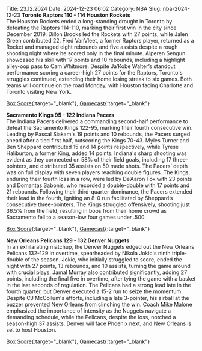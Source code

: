 Title: 23.12.2024
Date: 2024-12-23 06:02
Category: NBA 
Slug: nba-2024-12-23 
**Toronto Raptors 110 - 114 Houston Rockets**  
The Houston Rockets ended a long-standing drought in Toronto by defeating the Raptors 114-110, marking their first win in the city since December 2019. Dillon Brooks led the Rockets with 27 points, while Jalen Green contributed 22. Fred VanVleet, a former Raptors player, returned as a Rocket and managed eight rebounds and five assists despite a rough shooting night where he scored only in the final minute. Alperen Sengun showcased his skill with 17 points and 10 rebounds, including a highlight alley-oop pass to Cam Whitmore. Despite Ja’Kobe Walter’s standout performance scoring a career-high 27 points for the Raptors, Toronto's struggles continued, extending their home losing streak to six games. Both teams will continue on the road Monday, with Houston facing Charlotte and Toronto visiting New York. 

[Box Score](/game/hou-vs-tor-0022400388/box-score){:target="_blank"}, [Gamecast](/game/hou-vs-tor-0022400388){:target="_blank"}<br>

**Sacramento Kings 95 - 122 Indiana Pacers**  
The Indiana Pacers delivered a commanding second-half performance to defeat the Sacramento Kings 122-95, marking their fourth consecutive win. Leading by Pascal Siakam's 19 points and 10 rebounds, the Pacers surged ahead after a tied first half, outscoring the Kings 70-43. Myles Turner and Ben Sheppard contributed 15 and 14 points respectively, while Tyrese Haliburton, a former King, added 14 points. Indiana's sharp shooting was evident as they connected on 58% of their field goals, including 17 three-pointers, and distributed 35 assists on 50 made shots. The Pacers’ depth was on full display with seven players reaching double figures. The Kings, enduring their fourth loss in a row, were led by De’Aaron Fox with 23 points and Domantas Sabonis, who recorded a double-double with 17 points and 21 rebounds. Following their third-quarter dominance, the Pacers extended their lead in the fourth, igniting an 8-0 run facilitated by Sheppard’s consecutive three-pointers. The Kings struggled offensively, shooting just 36.5% from the field, resulting in boos from their home crowd as Sacramento fell to a season-low four games under .500. 

[Box Score](/game/ind-vs-sac-0022400389/box-score){:target="_blank"}, [Gamecast](/game/ind-vs-sac-0022400389){:target="_blank"}<br>

**New Orleans Pelicans 129 - 132 Denver Nuggets**  
In an exhilarating matchup, the Denver Nuggets edged out the New Orleans Pelicans 132-129 in overtime, spearheaded by Nikola Jokic's ninth triple-double of the season. Jokic, who initially struggled to score, ended the night with 27 points, 13 rebounds, and 10 assists, turning the game around with crucial plays. Jamal Murray also contributed significantly, adding 27 points, including the final five in overtime, after tying the game with a basket in the last seconds of regulation. The Pelicans had a strong lead late in the fourth quarter, but Denver executed a 15-2 run to seize the momentum. Despite CJ McCollum's efforts, including a late 3-pointer, his airball at the buzzer prevented New Orleans from clinching the win. Coach Mike Malone emphasized the importance of intensity as the Nuggets navigate a demanding schedule, while the Pelicans, despite the loss, notched a season-high 37 assists. Denver will face Phoenix next, and New Orleans is set to host Houston. 

[Box Score](/game/den-vs-nop-0022400390/box-score){:target="_blank"}, [Gamecast](/game/den-vs-nop-0022400390){:target="_blank"}<br>

